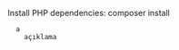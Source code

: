 Install PHP dependencies:
composer install

<div class="snippet-clipboard-content notranslate position-relative overflow-auto"><pre class="notranslate"><code>  a
    açıklama
  </div>

